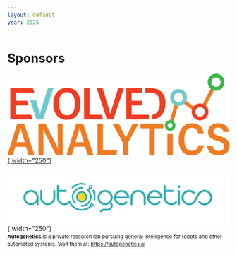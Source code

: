 ```yaml
---
layout: default
year: 2025
---
```


# Sponsors

[![Evolved analytics logo](logos/evolved-analytics-logo.png){:width="250"}](https://evolved-analytics.com/)
<br/>

![Autogenetics logo](logos/autogenetics_logo_two_color.png){:width="250"}
<br/>
<small>**Autogenetics** is a private research lab pursuing general intelligence for robots and other automated systems. Visit them at: <https://autogenetics.ai></small>
